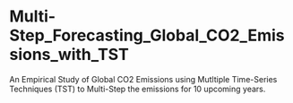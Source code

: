 # Multi-Step_Forecasting_Global_CO2_Emissions_with_TST
An Empirical Study of Global CO2 Emissions using Mutltiple Time-Series Techniques (TST) to Multi-Step the emissions for 10 upcoming years. 
